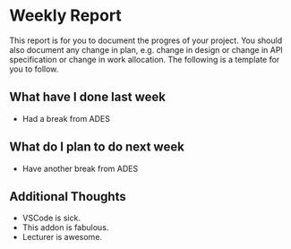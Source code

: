# Weekly Report

This report is for you to document the progres of your project. You should also document any change in plan, e.g. change in design or change in API specification or change in work allocation. The following is a template for you to follow.

## What have I done last week

-   Had a break from ADES

## What do I plan to do next week

-   Have another break from ADES

## Additional Thoughts

-   VSCode is sick.
-   This addon is fabulous.
-   Lecturer is awesome.
